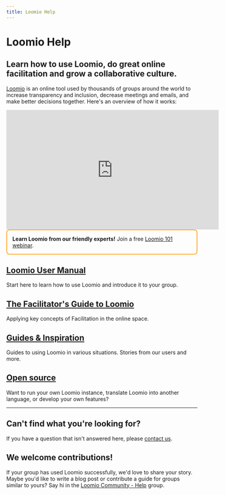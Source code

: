 ```yaml
---
title: Loomio Help
---
```


# Loomio Help

## Learn how to use Loomio, do great online facilitation and grow a collaborative culture.

[Loomio](https://www.loomio.org) is an online tool used by thousands of groups around the world to increase transparency and inclusion, decrease meetings and emails, and make better decisions together. Here's an overview of how it works:
<iframe width="560" height="315" src="https://www.youtube-nocookie.com/embed/JMda6WYx9jM?controls=0" frameborder="0" allow="accelerometer; autoplay; encrypted-media; gyroscope; picture-in-picture" allowfullscreen></iframe>

<div style="border: 2px solid #FFA726; border-radius: 8px; padding: 1em">
<b>Learn Loomio from our friendly experts!</b> Join a free <a href="https://www.eventbrite.com/e/loomio-101-webinar-registration-52826513524">Loomio 101 webinar</a>.</div>


## [Loomio User Manual](user_manual)
Start here to learn how to use Loomio and introduce it to your group.

## [The Facilitator's Guide to Loomio](facilitators_guide)
Applying key concepts of Facilitation in the online space.

## [Guides & Inspiration](blog_links)
Guides to using Loomio in various situations. Stories from our users and more.

## [Open source](dev_manual)
Want to run your own Loomio instance, translate Loomio into another language, or develop your own features?

***

## Can't find what you're looking for?

If you have a question that isn't answered here, please [contact us](https://www.loomio.org/contact).

## We welcome contributions!

If your group has used Loomio successfully, we'd love to share your story. Maybe you'd like to write a blog post or contribute a guide for groups similar to yours? Say hi in the [Loomio Community - Help](https://www.loomio.org/g/gEn4xSLw/loomio-community-help) group.
